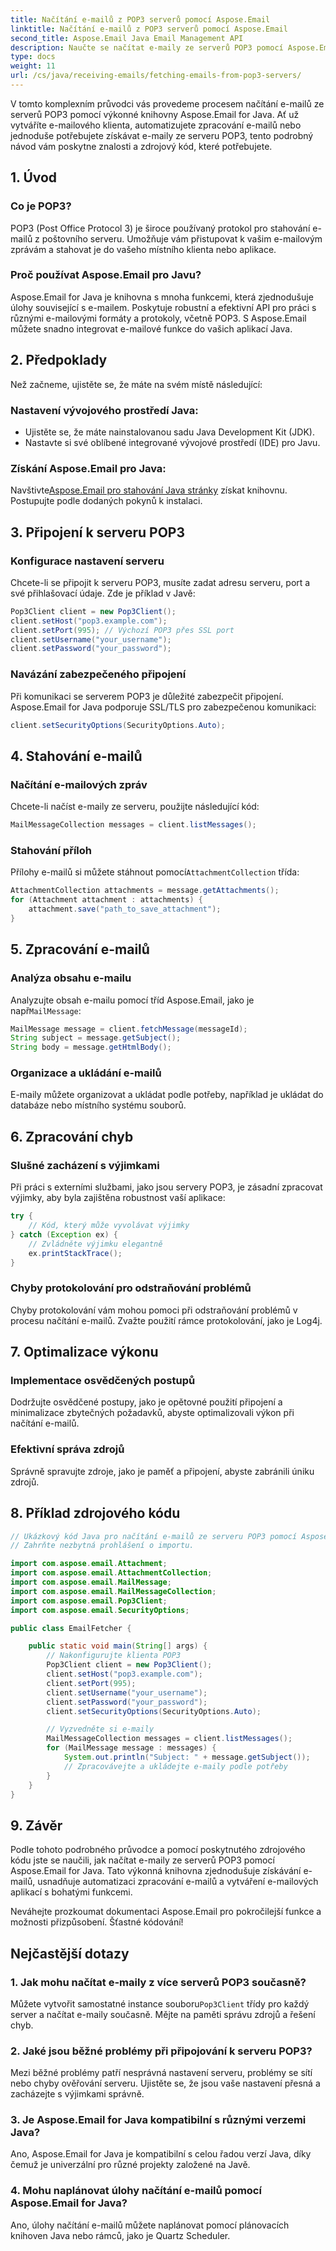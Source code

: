 ```yaml
---
title: Načítání e-mailů z POP3 serverů pomocí Aspose.Email
linktitle: Načítání e-mailů z POP3 serverů pomocí Aspose.Email
second_title: Aspose.Email Java Email Management API
description: Naučte se načítat e-maily ze serverů POP3 pomocí Aspose.Email for Java. Podrobný průvodce se zdrojovým kódem a často kladenými dotazy.
type: docs
weight: 11
url: /cs/java/receiving-emails/fetching-emails-from-pop3-servers/
---
```

V tomto komplexním průvodci vás provedeme procesem načítání e-mailů ze serverů POP3 pomocí výkonné knihovny Aspose.Email for Java. Ať už vytváříte e-mailového klienta, automatizujete zpracování e-mailů nebo jednoduše potřebujete získávat e-maily ze serveru POP3, tento podrobný návod vám poskytne znalosti a zdrojový kód, které potřebujete.

## 1. Úvod

### Co je POP3?
POP3 (Post Office Protocol 3) je široce používaný protokol pro stahování e-mailů z poštovního serveru. Umožňuje vám přistupovat k vašim e-mailovým zprávám a stahovat je do vašeho místního klienta nebo aplikace.

### Proč používat Aspose.Email pro Javu?
Aspose.Email for Java je knihovna s mnoha funkcemi, která zjednodušuje úlohy související s e-mailem. Poskytuje robustní a efektivní API pro práci s různými e-mailovými formáty a protokoly, včetně POP3. S Aspose.Email můžete snadno integrovat e-mailové funkce do vašich aplikací Java.

## 2. Předpoklady

Než začneme, ujistěte se, že máte na svém místě následující:

### Nastavení vývojového prostředí Java:
- Ujistěte se, že máte nainstalovanou sadu Java Development Kit (JDK).
- Nastavte si své oblíbené integrované vývojové prostředí (IDE) pro Javu.

### Získání Aspose.Email pro Java:
 Navštivte[Aspose.Email pro stahování Java stránky](https://releases.aspose.com/email/java/) získat knihovnu. Postupujte podle dodaných pokynů k instalaci.

## 3. Připojení k serveru POP3

### Konfigurace nastavení serveru
Chcete-li se připojit k serveru POP3, musíte zadat adresu serveru, port a své přihlašovací údaje. Zde je příklad v Javě:

```java
Pop3Client client = new Pop3Client();
client.setHost("pop3.example.com");
client.setPort(995); // Výchozí POP3 přes SSL port
client.setUsername("your_username");
client.setPassword("your_password");
```

### Navázání zabezpečeného připojení
Při komunikaci se serverem POP3 je důležité zabezpečit připojení. Aspose.Email for Java podporuje SSL/TLS pro zabezpečenou komunikaci:

```java
client.setSecurityOptions(SecurityOptions.Auto);
```

## 4. Stahování e-mailů

### Načítání e-mailových zpráv
Chcete-li načíst e-maily ze serveru, použijte následující kód:

```java
MailMessageCollection messages = client.listMessages();
```

### Stahování příloh
 Přílohy e-mailů si můžete stáhnout pomocí`AttachmentCollection` třída:

```java
AttachmentCollection attachments = message.getAttachments();
for (Attachment attachment : attachments) {
    attachment.save("path_to_save_attachment");
}
```

## 5. Zpracování e-mailů

### Analýza obsahu e-mailu
 Analyzujte obsah e-mailu pomocí tříd Aspose.Email, jako je např`MailMessage`:

```java
MailMessage message = client.fetchMessage(messageId);
String subject = message.getSubject();
String body = message.getHtmlBody();
```

### Organizace a ukládání e-mailů
E-maily můžete organizovat a ukládat podle potřeby, například je ukládat do databáze nebo místního systému souborů.

## 6. Zpracování chyb

### Slušné zacházení s výjimkami
Při práci s externími službami, jako jsou servery POP3, je zásadní zpracovat výjimky, aby byla zajištěna robustnost vaší aplikace:

```java
try {
    // Kód, který může vyvolávat výjimky
} catch (Exception ex) {
    // Zvládněte výjimku elegantně
    ex.printStackTrace();
}
```

### Chyby protokolování pro odstraňování problémů
Chyby protokolování vám mohou pomoci při odstraňování problémů v procesu načítání e-mailů. Zvažte použití rámce protokolování, jako je Log4j.

## 7. Optimalizace výkonu

### Implementace osvědčených postupů
Dodržujte osvědčené postupy, jako je opětovné použití připojení a minimalizace zbytečných požadavků, abyste optimalizovali výkon při načítání e-mailů.

### Efektivní správa zdrojů
Správně spravujte zdroje, jako je paměť a připojení, abyste zabránili úniku zdrojů.

## 8. Příklad zdrojového kódu

```java
// Ukázkový kód Java pro načítání e-mailů ze serveru POP3 pomocí Aspose.Email for Java.
// Zahrňte nezbytná prohlášení o importu.

import com.aspose.email.Attachment;
import com.aspose.email.AttachmentCollection;
import com.aspose.email.MailMessage;
import com.aspose.email.MailMessageCollection;
import com.aspose.email.Pop3Client;
import com.aspose.email.SecurityOptions;

public class EmailFetcher {

    public static void main(String[] args) {
        // Nakonfigurujte klienta POP3
        Pop3Client client = new Pop3Client();
        client.setHost("pop3.example.com");
        client.setPort(995);
        client.setUsername("your_username");
        client.setPassword("your_password");
        client.setSecurityOptions(SecurityOptions.Auto);

        // Vyzvedněte si e-maily
        MailMessageCollection messages = client.listMessages();
        for (MailMessage message : messages) {
            System.out.println("Subject: " + message.getSubject());
            // Zpracovávejte a ukládejte e-maily podle potřeby
        }
    }
}
```

## 9. Závěr

Podle tohoto podrobného průvodce a pomocí poskytnutého zdrojového kódu jste se naučili, jak načítat e-maily ze serverů POP3 pomocí Aspose.Email for Java. Tato výkonná knihovna zjednodušuje získávání e-mailů, usnadňuje automatizaci zpracování e-mailů a vytváření e-mailových aplikací s bohatými funkcemi.

Neváhejte prozkoumat dokumentaci Aspose.Email pro pokročilejší funkce a možnosti přizpůsobení. Šťastné kódování!

## Nejčastější dotazy

### 1. Jak mohu načítat e-maily z více serverů POP3 současně?
 Můžete vytvořit samostatné instance souboru`Pop3Client` třídy pro každý server a načítat e-maily současně. Mějte na paměti správu zdrojů a řešení chyb.

### 2. Jaké jsou běžné problémy při připojování k serveru POP3?
Mezi běžné problémy patří nesprávná nastavení serveru, problémy se sítí nebo chyby ověřování serveru. Ujistěte se, že jsou vaše nastavení přesná a zacházejte s výjimkami správně.

### 3. Je Aspose.Email for Java kompatibilní s různými verzemi Java?
Ano, Aspose.Email for Java je kompatibilní s celou řadou verzí Java, díky čemuž je univerzální pro různé projekty založené na Javě.

### 4. Mohu naplánovat úlohy načítání e-mailů pomocí Aspose.Email for Java?
Ano, úlohy načítání e-mailů můžete naplánovat pomocí plánovacích knihoven Java nebo rámců, jako je Quartz Scheduler.